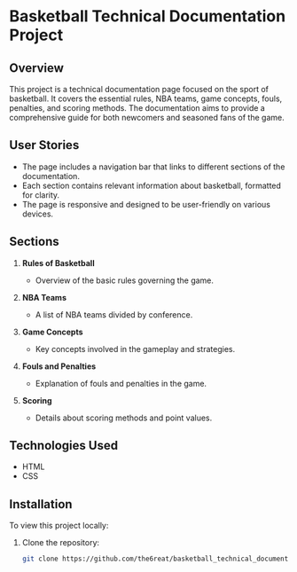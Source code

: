 # Basketball Technical Documentation Project

## Overview
This project is a technical documentation page focused on the sport of basketball. It covers the essential rules, NBA teams, game concepts, fouls, penalties, and scoring methods. The documentation aims to provide a comprehensive guide for both newcomers and seasoned fans of the game.

## User Stories
- The page includes a navigation bar that links to different sections of the documentation.
- Each section contains relevant information about basketball, formatted for clarity.
- The page is responsive and designed to be user-friendly on various devices.

## Sections
1. **Rules of Basketball**
   - Overview of the basic rules governing the game.
  
2. **NBA Teams**
   - A list of NBA teams divided by conference.
  
3. **Game Concepts**
   - Key concepts involved in the gameplay and strategies.
  
4. **Fouls and Penalties**
   - Explanation of fouls and penalties in the game.
  
5. **Scoring**
   - Details about scoring methods and point values.

## Technologies Used
- HTML
- CSS

## Installation
To view this project locally:
1. Clone the repository:
   ```bash
   git clone https://github.com/the6reat/basketball_technical_documentation_project.git
